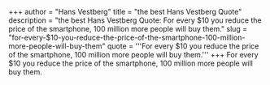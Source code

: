 +++
author = "Hans Vestberg"
title = "the best Hans Vestberg Quote"
description = "the best Hans Vestberg Quote: For every $10 you reduce the price of the smartphone, 100 million more people will buy them."
slug = "for-every-$10-you-reduce-the-price-of-the-smartphone-100-million-more-people-will-buy-them"
quote = '''For every $10 you reduce the price of the smartphone, 100 million more people will buy them.'''
+++
For every $10 you reduce the price of the smartphone, 100 million more people will buy them.
